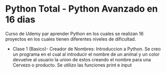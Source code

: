 # Python Total - Python Avanzado en 16 dias
Curso de Udemy par aprender Python en los cuales se realizan 16 proyectos en los cuales tienen diferentes niveles de dificultad.

- Clase 1 (Basico)- Creador de Nombres: Introduccion a Python. 
  Se creo un programa en el cual al introducir el nombre de un animal y un color devuelve al usuario la union de estos creando el nombre para una Cervezo o producto.
  Se utilizo las funciones print e input
